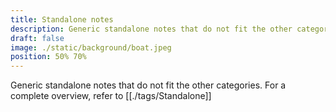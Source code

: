 ```yaml
---
title: Standalone notes
description: Generic standalone notes that do not fit the other categories
draft: false
image: ./static/background/boat.jpeg
position: 50% 70%
---
```


Generic standalone notes that do not fit the other categories.
For a complete overview, refer to [[./tags/Standalone]]
